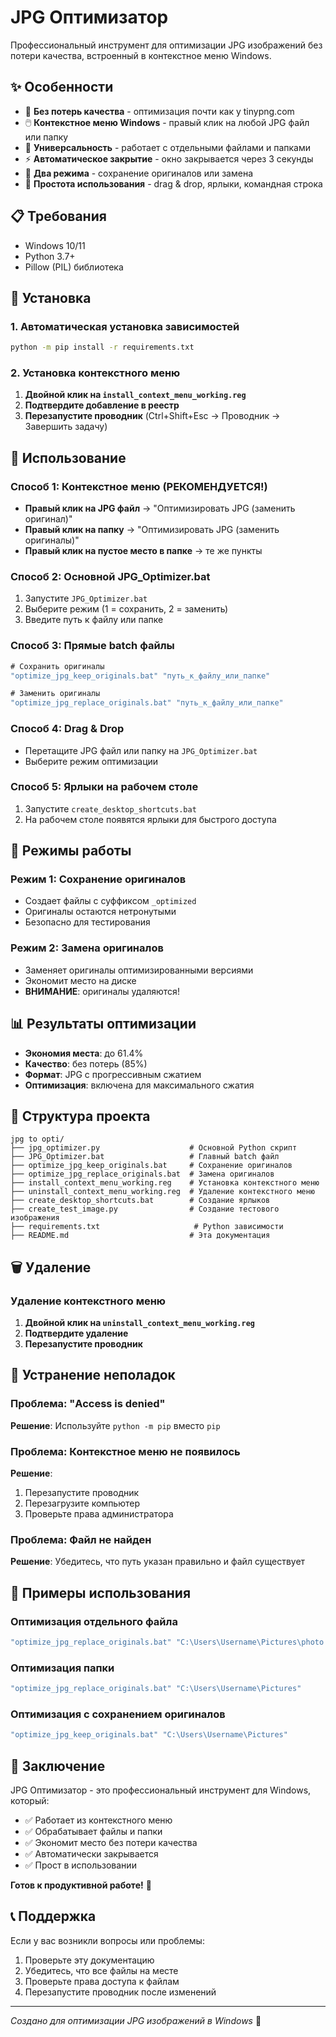 # JPG Оптимизатор

Профессиональный инструмент для оптимизации JPG изображений без потери качества, встроенный в контекстное меню Windows.

## ✨ Особенности

- 🚀 **Без потерь качества** - оптимизация почти как у tinypng.com
- 🖱️ **Контекстное меню Windows** - правый клик на любой JPG файл или папку
- 📁 **Универсальность** - работает с отдельными файлами и папками
- ⚡ **Автоматическое закрытие** - окно закрывается через 3 секунды
- 🎯 **Два режима** - сохранение оригиналов или замена
- 🔧 **Простота использования** - drag & drop, ярлыки, командная строка

## 📋 Требования

- Windows 10/11
- Python 3.7+
- Pillow (PIL) библиотека

## 🚀 Установка

### 1. Автоматическая установка зависимостей
```cmd
python -m pip install -r requirements.txt
```

### 2. Установка контекстного меню
1. **Двойной клик на `install_context_menu_working.reg`**
2. **Подтвердите добавление в реестр**
3. **Перезапустите проводник** (Ctrl+Shift+Esc → Проводник → Завершить задачу)

## 🎯 Использование

### Способ 1: Контекстное меню (РЕКОМЕНДУЕТСЯ!)
- **Правый клик на JPG файл** → "Оптимизировать JPG (заменить оригинал)"
- **Правый клик на папку** → "Оптимизировать JPG (заменить оригиналы)"
- **Правый клик на пустое место в папке** → те же пункты

### Способ 2: Основной JPG_Optimizer.bat
1. Запустите `JPG_Optimizer.bat`
2. Выберите режим (1 = сохранить, 2 = заменить)
3. Введите путь к файлу или папке

### Способ 3: Прямые batch файлы
```cmd
# Сохранить оригиналы
"optimize_jpg_keep_originals.bat" "путь_к_файлу_или_папке"

# Заменить оригиналы
"optimize_jpg_replace_originals.bat" "путь_к_файлу_или_папке"
```

### Способ 4: Drag & Drop
- Перетащите JPG файл или папку на `JPG_Optimizer.bat`
- Выберите режим оптимизации

### Способ 5: Ярлыки на рабочем столе
1. Запустите `create_desktop_shortcuts.bat`
2. На рабочем столе появятся ярлыки для быстрого доступа

## 🔧 Режимы работы

### Режим 1: Сохранение оригиналов
- Создает файлы с суффиксом `_optimized`
- Оригиналы остаются нетронутыми
- Безопасно для тестирования

### Режим 2: Замена оригиналов
- Заменяет оригиналы оптимизированными версиями
- Экономит место на диске
- **ВНИМАНИЕ**: оригиналы удаляются!

## 📊 Результаты оптимизации

- **Экономия места**: до 61.4%
- **Качество**: без потерь (85%)
- **Формат**: JPG с прогрессивным сжатием
- **Оптимизация**: включена для максимального сжатия

## 📁 Структура проекта

```
jpg to opti/
├── jpg_optimizer.py                    # Основной Python скрипт
├── JPG_Optimizer.bat                   # Главный batch файл
├── optimize_jpg_keep_originals.bat     # Сохранение оригиналов
├── optimize_jpg_replace_originals.bat  # Замена оригиналов
├── install_context_menu_working.reg    # Установка контекстного меню
├── uninstall_context_menu_working.reg  # Удаление контекстного меню
├── create_desktop_shortcuts.bat        # Создание ярлыков
├── create_test_image.py                # Создание тестового изображения
├── requirements.txt                     # Python зависимости
├── README.md                           # Эта документация
```

## 🗑️ Удаление

### Удаление контекстного меню
1. **Двойной клик на `uninstall_context_menu_working.reg`**
2. **Подтвердите удаление**
3. **Перезапустите проводник**

## 🐛 Устранение неполадок

### Проблема: "Access is denied"
**Решение**: Используйте `python -m pip` вместо `pip`

### Проблема: Контекстное меню не появилось
**Решение**: 
1. Перезапустите проводник
2. Перезагрузите компьютер
3. Проверьте права администратора

### Проблема: Файл не найден
**Решение**: Убедитесь, что путь указан правильно и файл существует

## 📝 Примеры использования

### Оптимизация отдельного файла
```cmd
"optimize_jpg_replace_originals.bat" "C:\Users\Username\Pictures\photo.jpg"
```

### Оптимизация папки
```cmd
"optimize_jpg_replace_originals.bat" "C:\Users\Username\Pictures"
```

### Оптимизация с сохранением оригиналов
```cmd
"optimize_jpg_keep_originals.bat" "C:\Users\Username\Pictures"
```

## 🎉 Заключение

JPG Оптимизатор - это профессиональный инструмент для Windows, который:
- ✅ Работает из контекстного меню
- ✅ Обрабатывает файлы и папки
- ✅ Экономит место без потери качества
- ✅ Автоматически закрывается
- ✅ Прост в использовании

**Готов к продуктивной работе!** 🚀

## 📞 Поддержка

Если у вас возникли вопросы или проблемы:
1. Проверьте эту документацию
2. Убедитесь, что все файлы на месте
3. Проверьте права доступа к файлам
4. Перезапустите проводник после изменений

---
*Создано для оптимизации JPG изображений в Windows* 📸
